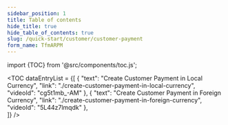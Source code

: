 ```yaml
---
sidebar_position: 1
title: Table of contents
hide_title: true
hide_table_of_contents: true 
slug: /quick-start/customer/customer-payment 
form_name: TfmARPM
---
```


import {TOC} from '@src/components/toc.js';

<TOC
dataEntryList = {[
{
  "text": "Create Customer Payment in Local Currency", 
  "link": "./create-customer-payment-in-local-currency",
  "videoId": "cg5t1mb_-AM"
}, 
{
  "text": "Create Customer Payment in Foreign Currency",
  "link": "./create-customer-payment-in-foreign-currency",
  "videoId": "5L44z7lmqdk" 
},   
]}
/>
